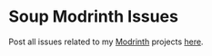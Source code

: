 # Soup Modrinth Issues
Post all issues related to my [Modrinth](https://modrinth.com/user/the-can-of-soup) projects [here](https://github.com/the-can-of-soup/soup_modrinth_issues/issues).
